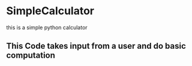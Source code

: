 # SimpleCalculator
this is a simple python calculator

## This Code takes input from a user and do basic computation 
